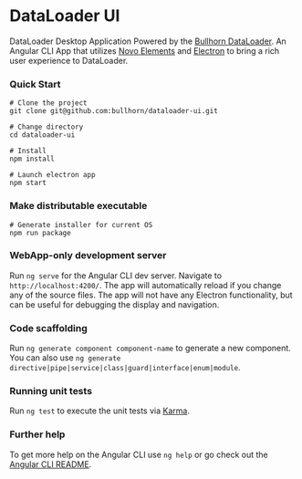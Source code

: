 # DataLoader UI

DataLoader Desktop Application Powered by the [Bullhorn DataLoader](https://github.com/bullhorn/dataloader). An Angular CLI App that utilizes [Novo Elements](http://bullhorn.github.io/novo-elements/) and [Electron](https://electron.atom.io/) to bring a rich user experience to DataLoader. 

### Quick Start

```
# Clone the project
git clone git@github.com:bullhorn/dataloader-ui.git

# Change directory
cd dataloader-ui

# Install
npm install

# Launch electron app
npm start
```

### Make distributable executable

```
# Generate installer for current OS 
npm run package
```

### WebApp-only development server

Run `ng serve` for the Angular CLI dev server. Navigate to `http://localhost:4200/`. The app will automatically reload if you change any of the source files. The app will not have any Electron functionality, but can be useful for debugging the display and navigation.

### Code scaffolding

Run `ng generate component component-name` to generate a new component. You can also use `ng generate directive|pipe|service|class|guard|interface|enum|module`.

### Running unit tests

Run `ng test` to execute the unit tests via [Karma](https://karma-runner.github.io).

### Further help

To get more help on the Angular CLI use `ng help` or go check out the [Angular CLI README](https://github.com/angular/angular-cli/blob/master/README.md).
